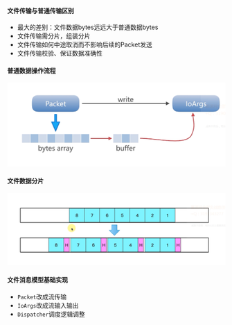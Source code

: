 #### 文件传输与普通传输区别

* 最大的差别：文件数据bytes远远大于普通数据bytes
* 文件传输需分片，组装分片
* 文件传输如何中途取消而不影响后续的Packet发送
* 文件传输校验、保证数据准确性

#### 普通数据操作流程

![image-20220628095747843](assets/image-20220628095747843.png)

#### 文件数据分片

![image-20220628095941917](assets/image-20220628095941917.png)

#### 文件消息模型基础实现

* `Packet`改成流传输
* `IoArgs`改成流输入输出
* `Dispatcher`调度逻辑调整

